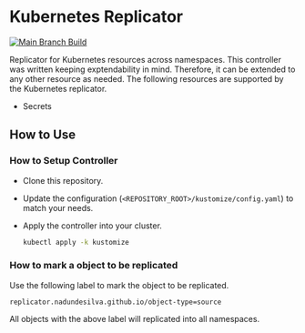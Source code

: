 # Kubernetes Replicator

[![Main Branch Build](https://github.com/nadundesilva/k8s-replicator/actions/workflows/build-branch.yaml/badge.svg)](https://github.com/nadundesilva/k8s-replicator/actions/workflows/build-branch.yaml)

Replicator for Kubernetes resources across namespaces. This controller was written keeping exptendability in mind. Therefore, it can be extended to any other resource as needed. The following resources are supported by the Kubernetes replicator.

* Secrets

## How to Use

### How to Setup Controller

* Clone this repository.
* Update the configuration (`<REPOSITORY_ROOT>/kustomize/config.yaml`) to match your needs.
* Apply the controller into your cluster.

  ```bash
  kubectl apply -k kustomize
  ```

### How to mark a object to be replicated

Use the following label to mark the object to be replicated.

```properties
replicator.nadundesilva.github.io/object-type=source
```

All objects with the above label will replicated into all namespaces.
